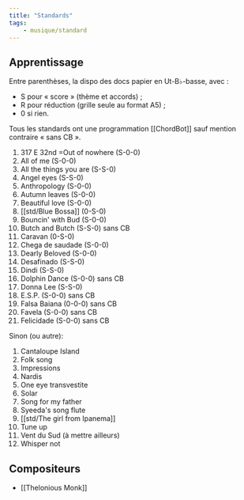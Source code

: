 ```yaml
---
title: "Standards"
tags:
    - musique/standard
---
```


## Apprentissage

Entre parenthèses, la dispo des docs papier en Ut-B♭-basse, avec :
- S pour « score » (thème et accords) ;
- R pour réduction (grille seule au format A5) ;
- 0 si rien.

Tous les standards ont une programmation [[ChordBot]] sauf mention contraire « sans CB ».

1. 317 E 32nd =Out of nowhere (S-0-0)
1. All of me (S-0-0)
1. All the things you are (S-S-0)
1. Angel eyes (S-S-0)
1. Anthropology (S-0-0)
1. Autumn leaves (S-0-0)
1. Beautiful love (S-0-0)
1. [[std/Blue Bossa]] (0-S-0)
1. Bouncin' with Bud (S-0-0)
1. Butch and Butch (S-S-0) sans CB
1. Caravan (0-S-0)
1. Chega de saudade (S-0-0)
1. Dearly Beloved (S-0-0)
1. Desafinado (S-S-0)
1. Dindi (S-S-0)
1. Dolphin Dance (S-0-0) sans CB
1. Donna Lee (S-S-0)
1. E.S.P. (S-0-0) sans CB
1. Falsa Baiana (0-0-0) sans CB
1. Favela (S-0-0) sans CB
1. Felicidade (S-0-0) sans CB

Sinon (ou autre):

1. Cantaloupe Island
1. Folk song
1. Impressions
1. Nardis
1. One eye transvestite
1. Solar
1. Song for my father
1. Syeeda's song flute
1. [[std/The girl from Ipanema]]
1. Tune up
1. Vent du Sud (à mettre ailleurs)
1. Whisper not

## Compositeurs

- [[Thelonious Monk]]